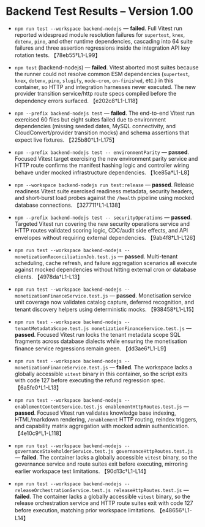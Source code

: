 # Backend Test Results – Version 1.00

- `npm run test --workspace backend-nodejs` — **failed**. Full Vitest run reported widespread module resolution failures for `supertest`, `knex`, `dotenv`, `pino`, and other runtime dependencies, cascading into 64 suite failures and three assertion regressions inside the integration API key rotation tests. 【78eb55†L1-L99】
- `npm test` (backend-nodejs) — **failed**. Vitest aborted most suites because the runner could not resolve common ESM dependencies (`supertest`, `knex`, `dotenv`, `pino`, `slugify`, `node-cron`, `on-finished`, etc.) in this container, so HTTP and integration harnesses never executed. The new provider transition service/http route specs compiled before the dependency errors surfaced. 【e202c8†L1-L118】
- `npm --prefix backend-nodejs test` — **failed**. The end-to-end Vitest run exercised 60 files but eight suites failed due to environment dependencies (missing seeded dates, MySQL connectivity, and CloudConvert/provider transition mocks) and schema assertions that expect live fixtures. 【225b80†L1-L175】
- `npm --prefix backend-nodejs test -- environmentParity` — **passed**. Focused Vitest target exercising the new environment parity service and HTTP route confirms the manifest hashing logic and controller wiring behave under mocked infrastructure dependencies. 【1ce85a†L1-L8】
- `npm --workspace backend-nodejs run test:release` — **passed**. Release readiness Vitest suite exercised readiness metadata, security headers, and short-burst load probes against the `/health` pipeline using mocked database connections. 【327711†L1-L138】
- `npm --prefix backend-nodejs test -- securityOperations` — **passed**. Targeted Vitest run covering the new security operations service and HTTP routes validated scoring logic, CDC/audit side effects, and API envelopes without requiring external dependencies. 【9ab4f8†L1-L126】

- `npm run test --workspace backend-nodejs -- monetizationReconciliationJob.test.js` — **passed**. Multi-tenant scheduling, cache refresh, and failure aggregation scenarios all execute against mocked dependencies without hitting external cron or database clients. 【4978da†L1-L13】
- `npm run test --workspace backend-nodejs -- monetizationFinanceService.test.js` — **passed**. Monetisation service unit coverage now validates catalog capture, deferred recognition, and tenant discovery helpers using deterministic mocks. 【938458†L1-L15】
- `npm run test --workspace backend-nodejs -- tenantMetadataScope.test.js monetizationFinanceService.test.js` — **passed**. Focused Vitest run locks the tenant metadata scope SQL fragments across database dialects while ensuring the monetisation finance service regressions remain green. 【dd3ae6†L1-L9】
- `npm run test --workspace backend-nodejs -- monetizationFinanceService.test.js` — **failed**. The workspace lacks a globally accessible `vitest` binary in this container, so the script exits with code 127 before executing the refund regression spec. 【6a5fe0†L1-L13】
- `npm run test --workspace backend-nodejs -- enablementContentService.test.js enablementHttpRoutes.test.js` — **passed**. Focused Vitest run validates knowledge base indexing, HTML/markdown rendering, `/enablement` HTTP routing, reindex triggers, and capability matrix aggregation with mocked admin authentication. 【4e10c9†L1-L118】
- `npm run test --workspace backend-nodejs -- governanceStakeholderService.test.js governanceHttpRoutes.test.js` — **failed**. The container lacks a globally accessible `vitest` binary, so the governance service and route suites exit before executing, mirroring earlier workspace test limitations. 【90d13c†L1-L14】
- `npm run test --workspace backend-nodejs -- releaseOrchestrationService.test.js releaseHttpRoutes.test.js` — **failed**. The container lacks a globally accessible `vitest` binary, so the release orchestration service and HTTP route suites exit with code 127 before execution, matching prior workspace limitations. 【e48656†L1-L14】
